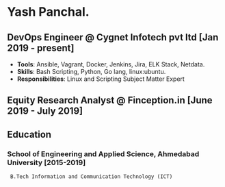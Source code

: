 # Yash Panchal.
## DevOps Engineer @ Cygnet Infotech pvt ltd [Jan 2019 - present]
  * **Tools**: Ansible, Vagrant, Docker, Jenkins, Jira, ELK Stack, Netdata.
  * **Skills**: Bash Scripting, Python, Go lang, linux:ubuntu.
  * **Responsibilities**: Linux and Scripting Subject Matter Expert
  
## Equity Research Analyst @ Finception.in [June 2019 - July 2019]


## Education

### School of Engineering and Applied Science, Ahmedabad University [2015-2019]
     B.Tech Information and Communication Technology (ICT)  
     
